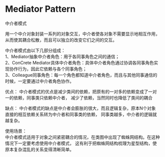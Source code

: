 # Mediator Pattern
中介者模式

用一个中介对象封装一系列的对象交互，中介者使各对象不需要显示地相互作用，从而使其耦合松散，而且可以独立的改变它们之间的交互。

中介者模式由以下几部分组成：  
1、Mediator抽象中介者角色：用于各同事角色之间的通信；  
2、ConCrete Mediator具体中介者角色：具体中介者角色通过协调各同事角色实现协作行为，因此它依赖与各个同事角色；  
3、Colleague同事角色：每一个角色都知道中介者角色，而且与其他同事通信的时候，一定要通过中介者角色协作。

优点：
中介者模式的优点是减少类间的依赖，把原有的一对多的依赖变成了一对一的依赖，同事类只依赖中介者，
减少了依赖，当然同时也降低了类间的耦合

缺点：
中介者模式的缺点是中介者会膨胀的很大，而且逻辑复杂，原本N个对象直接的相互依赖关系转为中介者和同事类的依赖，
同事类越多，中介者的逻辑就越复杂。

使用场景：  
中介者模式适用于对象之间紧密耦合的情况，在类图中出现了蜘蛛网结构。在这种情况下一定要考虑使用中介者模式，
这有利于把蜘蛛网结构梳理为星型结构，使原本复杂混乱的关系变得清晰简单。